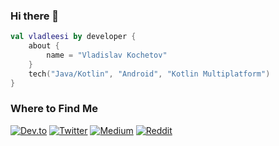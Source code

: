 ### Hi there 👋

<!--
**vladleesi/vladleesi** is a ✨ _special_ ✨ repository because its `README.md` (this file) appears on your GitHub profile.

Here are some ideas to get you started:

- 🔭 I’m currently working on ...
- 🌱 I’m currently learning ...
- 👯 I’m looking to collaborate on ...
- 🤔 I’m looking for help with ...
- 💬 Ask me about ...
- 📫 How to reach me: ...
- 😄 Pronouns: ...
- ⚡ Fun fact: ...
-->

```kotlin
val vladleesi by developer {
    about {
        name = "Vladislav Kochetov"
    }
    tech("Java/Kotlin", "Android", "Kotlin Multiplatform")
}
```

### Where to Find Me

[![Dev.to](https://img.shields.io/badge/Dev.to-black?style=flat-square)](https://dev.to/vladleesi)
[![Twitter](https://img.shields.io/badge/Twitter-1DA1F2?style=flat-square)](https://twitter.com/vladleesi)
[![Medium](https://img.shields.io/badge/Medium-12100E?style=flat-square)](https://medium.com/@vladleesi)
[![Reddit](https://img.shields.io/badge/Reddit-%23FF4500.svg?style=flat-square)](https://www.reddit.com/user/vladleesi)
